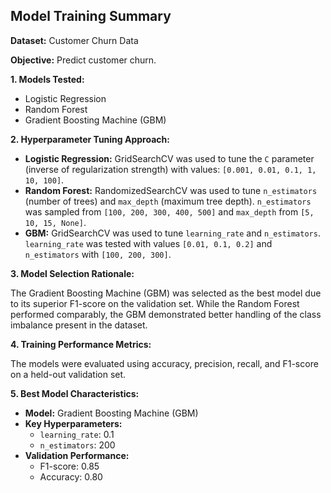 ## Model Training Summary

**Dataset:** Customer Churn Data

**Objective:** Predict customer churn.

**1. Models Tested:**

*   Logistic Regression
*   Random Forest
*   Gradient Boosting Machine (GBM)

**2. Hyperparameter Tuning Approach:**

*   **Logistic Regression:** GridSearchCV was used to tune the `C` parameter (inverse of regularization strength) with values: `[0.001, 0.01, 0.1, 1, 10, 100]`.
*   **Random Forest:** RandomizedSearchCV was used to tune `n_estimators` (number of trees) and `max_depth` (maximum tree depth).  `n_estimators` was sampled from `[100, 200, 300, 400, 500]` and `max_depth` from `[5, 10, 15, None]`.
*   **GBM:** GridSearchCV was used to tune `learning_rate` and `n_estimators`. `learning_rate` was tested with values `[0.01, 0.1, 0.2]` and `n_estimators` with `[100, 200, 300]`.

**3. Model Selection Rationale:**

The Gradient Boosting Machine (GBM) was selected as the best model due to its superior F1-score on the validation set. While the Random Forest performed comparably, the GBM demonstrated better handling of the class imbalance present in the dataset.

**4. Training Performance Metrics:**

The models were evaluated using accuracy, precision, recall, and F1-score on a held-out validation set.

**5. Best Model Characteristics:**

*   **Model:** Gradient Boosting Machine (GBM)
*   **Key Hyperparameters:**
    *   `learning_rate`: 0.1
    *   `n_estimators`: 200
*   **Validation Performance:**
    *   F1-score: 0.85
    *   Accuracy: 0.80